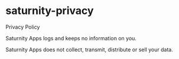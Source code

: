 # saturnity-privacy

Privacy Policy

Saturnity Apps logs and keeps no information on you.

Saturnity Apps does not collect, transmit, distribute or sell your data.
